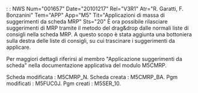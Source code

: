  :  : NWS Num="001657" Date="20101217" Rel="V3R1" Atr="R. Garatti, F. Bonzanini" Tem="APP" App="M5" Tit="Applicazioni di massa di suggerimenti da scheda   MRP" Sts="20"
È ora possibile rilasciare suggerimenti di MRP tramite il metodo del drag&drop dalle normali liste di consigli nella scheda MRP.
A questo scopo è stata aggiunta una bottoniera sulla destra delle liste di consigli, su cui trascinare i suggerimenti da applicare.

Per maggiori dettagli riferirsi al membro "Applicazione suggerimenti da scheda" nella documentazione applicativa del modulo M5CMRP.

Scheda modificata :  M5CMRP_N.
Scheda creata :  M5CMRP_BA.
Pgm modificati :  M5FUC0J.
Pgm creati :  M5SER_10.
